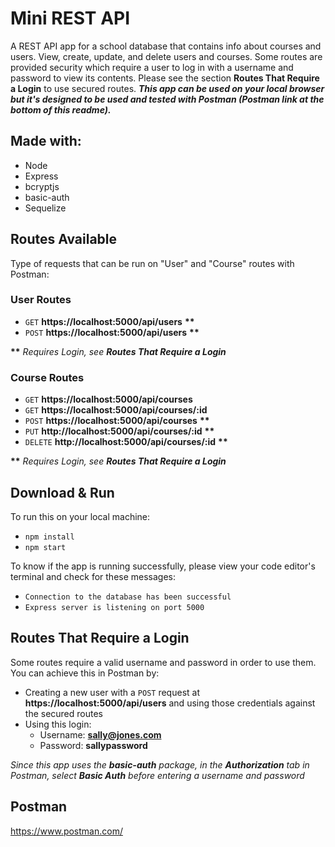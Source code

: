 # Mini REST API

A REST API app for a school database that contains info about courses and users. View, create, update, and delete users and courses. Some routes are provided security which require a user to log in with a username and password to view its contents. Please see the section **Routes That Require a Login** to use secured routes. ***This app can be used on your local browser but it's designed to be used and tested with Postman (Postman link at the bottom of this readme).***

## Made with:
- Node
- Express
- bcryptjs
- basic-auth
- Sequelize

## Routes Available
Type of requests that can be run on "User" and "Course" routes with Postman:
### User Routes
- `GET` **https://localhost:5000/api/users** **\*\***
- `POST` **https://localhost:5000/api/users** **\*\***

**\*\*** *Requires Login, see **Routes That Require a Login***

### Course Routes
- `GET` **https://localhost:5000/api/courses**
- `GET` **https://localhost:5000/api/courses/:id**
- `POST` **https://localhost:5000/api/courses** **\*\***
- `PUT` **http://localhost:5000/api/courses/:id** **\*\***
- `DELETE` **http://localhost:5000/api/courses/:id** **\*\***

**\*\*** *Requires Login, see **Routes That Require a Login***

## Download & Run
To run this on your local machine:
- `npm install`
- `npm start`

To know if the app is running successfully, please view your code editor's terminal and check for these messages:
  - `Connection to the database has been successful`
  - `Express server is listening on port 5000`

## Routes That Require a Login
Some routes require a valid username and password in order to use them. You can achieve this in Postman by:
- Creating a new user with a `POST` request at **https://localhost:5000/api/users** and using those credentials against the secured routes
- Using this login:
  - Username: **sally@jones.com**
  - Password: **sallypassword**
  
*Since this app uses the ***basic-auth*** package, in the ***Authorization*** tab in Postman, select ***Basic Auth*** before entering a username and password*

## Postman
https://www.postman.com/

